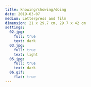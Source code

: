 ```yaml
---
title: knowing/showing/doing
date: 2019-03-07
medium: Letterpress and film
dimension: 21 x 29.7 cm, 29.7 x 42 cm
settings:
  02.jpg:
    full: true
    text: dark
  03.jpg:
    full: true
    text: light
  05.jpg:
    full: true
    text: dark
  06.gif:
    flat: true
---
```

